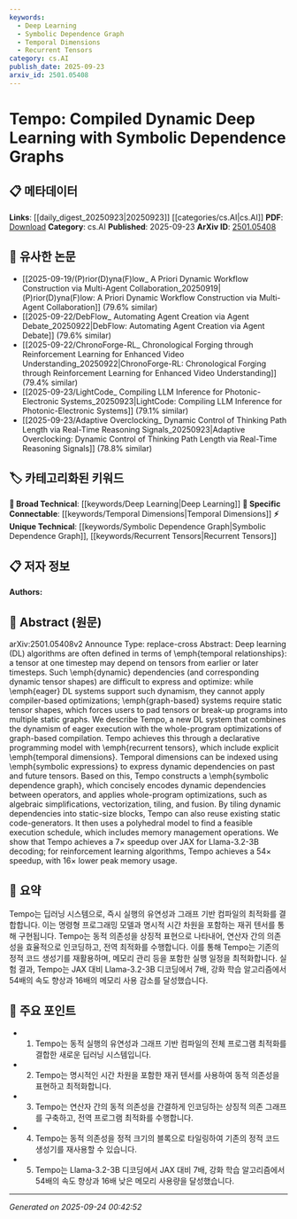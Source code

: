 ```yaml
---
keywords:
  - Deep Learning
  - Symbolic Dependence Graph
  - Temporal Dimensions
  - Recurrent Tensors
category: cs.AI
publish_date: 2025-09-23
arxiv_id: 2501.05408
---
```


<!-- KEYWORD_LINKING_METADATA:
{
  "processed_timestamp": "2025-09-24T00:42:52.799262",
  "vocabulary_version": "1.0",
  "selected_keywords": [
    "Deep Learning",
    "Symbolic Dependence Graph",
    "Temporal Dimensions",
    "Recurrent Tensors"
  ],
  "rejected_keywords": [],
  "similarity_scores": {
    "Deep Learning": 0.85,
    "Symbolic Dependence Graph": 0.8,
    "Temporal Dimensions": 0.78,
    "Recurrent Tensors": 0.77
  },
  "extraction_method": "AI_prompt_based",
  "budget_applied": true,
  "candidates_json": {
    "candidates": [
      {
        "surface": "Deep Learning",
        "canonical": "Deep Learning",
        "aliases": [
          "DL"
        ],
        "category": "broad_technical",
        "rationale": "Deep Learning is a foundational concept that connects various aspects of the paper's methodology.",
        "novelty_score": 0.3,
        "connectivity_score": 0.9,
        "specificity_score": 0.5,
        "link_intent_score": 0.85
      },
      {
        "surface": "symbolic dependence graph",
        "canonical": "Symbolic Dependence Graph",
        "aliases": [
          "SDG"
        ],
        "category": "unique_technical",
        "rationale": "The symbolic dependence graph is a unique technical concept introduced in the paper that underpins its novel approach.",
        "novelty_score": 0.75,
        "connectivity_score": 0.65,
        "specificity_score": 0.85,
        "link_intent_score": 0.8
      },
      {
        "surface": "temporal dimensions",
        "canonical": "Temporal Dimensions",
        "aliases": [
          "time dimensions"
        ],
        "category": "specific_connectable",
        "rationale": "Temporal dimensions are crucial for understanding dynamic dependencies in the proposed system.",
        "novelty_score": 0.55,
        "connectivity_score": 0.7,
        "specificity_score": 0.8,
        "link_intent_score": 0.78
      },
      {
        "surface": "recurrent tensors",
        "canonical": "Recurrent Tensors",
        "aliases": [
          "recurrent tensor structures"
        ],
        "category": "unique_technical",
        "rationale": "Recurrent tensors are a novel concept in the paper that enable dynamic execution.",
        "novelty_score": 0.7,
        "connectivity_score": 0.6,
        "specificity_score": 0.82,
        "link_intent_score": 0.77
      }
    ],
    "ban_list_suggestions": [
      "eager execution",
      "graph-based systems",
      "whole-program optimizations"
    ]
  },
  "decisions": [
    {
      "candidate_surface": "Deep Learning",
      "resolved_canonical": "Deep Learning",
      "decision": "linked",
      "scores": {
        "novelty": 0.3,
        "connectivity": 0.9,
        "specificity": 0.5,
        "link_intent": 0.85
      }
    },
    {
      "candidate_surface": "symbolic dependence graph",
      "resolved_canonical": "Symbolic Dependence Graph",
      "decision": "linked",
      "scores": {
        "novelty": 0.75,
        "connectivity": 0.65,
        "specificity": 0.85,
        "link_intent": 0.8
      }
    },
    {
      "candidate_surface": "temporal dimensions",
      "resolved_canonical": "Temporal Dimensions",
      "decision": "linked",
      "scores": {
        "novelty": 0.55,
        "connectivity": 0.7,
        "specificity": 0.8,
        "link_intent": 0.78
      }
    },
    {
      "candidate_surface": "recurrent tensors",
      "resolved_canonical": "Recurrent Tensors",
      "decision": "linked",
      "scores": {
        "novelty": 0.7,
        "connectivity": 0.6,
        "specificity": 0.82,
        "link_intent": 0.77
      }
    }
  ]
}
-->

# Tempo: Compiled Dynamic Deep Learning with Symbolic Dependence Graphs

## 📋 메타데이터

**Links**: [[daily_digest_20250923|20250923]] [[categories/cs.AI|cs.AI]]
**PDF**: [Download](https://arxiv.org/pdf/2501.05408.pdf)
**Category**: cs.AI
**Published**: 2025-09-23
**ArXiv ID**: [2501.05408](https://arxiv.org/abs/2501.05408)

## 🔗 유사한 논문
- [[2025-09-19/(P)rior(D)yna(F)low_ A Priori Dynamic Workflow Construction via Multi-Agent Collaboration_20250919|(P)rior(D)yna(F)low: A Priori Dynamic Workflow Construction via Multi-Agent Collaboration]] (79.6% similar)
- [[2025-09-22/DebFlow_ Automating Agent Creation via Agent Debate_20250922|DebFlow: Automating Agent Creation via Agent Debate]] (79.6% similar)
- [[2025-09-22/ChronoForge-RL_ Chronological Forging through Reinforcement Learning for Enhanced Video Understanding_20250922|ChronoForge-RL: Chronological Forging through Reinforcement Learning for Enhanced Video Understanding]] (79.4% similar)
- [[2025-09-23/LightCode_ Compiling LLM Inference for Photonic-Electronic Systems_20250923|LightCode: Compiling LLM Inference for Photonic-Electronic Systems]] (79.1% similar)
- [[2025-09-23/Adaptive Overclocking_ Dynamic Control of Thinking Path Length via Real-Time Reasoning Signals_20250923|Adaptive Overclocking: Dynamic Control of Thinking Path Length via Real-Time Reasoning Signals]] (78.8% similar)

## 🏷️ 카테고리화된 키워드
**🧠 Broad Technical**: [[keywords/Deep Learning|Deep Learning]]
**🔗 Specific Connectable**: [[keywords/Temporal Dimensions|Temporal Dimensions]]
**⚡ Unique Technical**: [[keywords/Symbolic Dependence Graph|Symbolic Dependence Graph]], [[keywords/Recurrent Tensors|Recurrent Tensors]]

## 📋 저자 정보

**Authors:** 

## 📄 Abstract (원문)

arXiv:2501.05408v2 Announce Type: replace-cross 
Abstract: Deep learning (DL) algorithms are often defined in terms of \emph{temporal relationships}: a tensor at one timestep may depend on tensors from earlier or later timesteps. Such \emph{dynamic} dependencies (and corresponding dynamic tensor shapes) are difficult to express and optimize: while \emph{eager} DL systems support such dynamism, they cannot apply compiler-based optimizations; \emph{graph-based} systems require static tensor shapes, which forces users to pad tensors or break-up programs into multiple static graphs.
  We describe Tempo, a new DL system that combines the dynamism of eager execution with the whole-program optimizations of graph-based compilation. Tempo achieves this through a declarative programming model with \emph{recurrent tensors}, which include explicit \emph{temporal dimensions}. Temporal dimensions can be indexed using \emph{symbolic expressions} to express dynamic dependencies on past and future tensors. Based on this, Tempo constructs a \emph{symbolic dependence graph}, which concisely encodes dynamic dependencies between operators, and applies whole-program optimizations, such as algebraic simplifications, vectorization, tiling, and fusion. By tiling dynamic dependencies into static-size blocks, Tempo can also reuse existing static code-generators. It then uses a polyhedral model to find a feasible execution schedule, which includes memory management operations. We show that Tempo achieves a 7$\times$ speedup over JAX for Llama-3.2-3B decoding; for reinforcement learning algorithms, Tempo achieves a 54$\times$ speedup, with 16$\times$ lower peak memory usage.

## 📝 요약

Tempo는 딥러닝 시스템으로, 즉시 실행의 유연성과 그래프 기반 컴파일의 최적화를 결합합니다. 이는 명령형 프로그래밍 모델과 명시적 시간 차원을 포함하는 재귀 텐서를 통해 구현됩니다. Tempo는 동적 의존성을 상징적 표현으로 나타내어, 연산자 간의 의존성을 효율적으로 인코딩하고, 전역 최적화를 수행합니다. 이를 통해 Tempo는 기존의 정적 코드 생성기를 재활용하며, 메모리 관리 등을 포함한 실행 일정을 최적화합니다. 실험 결과, Tempo는 JAX 대비 Llama-3.2-3B 디코딩에서 7배, 강화 학습 알고리즘에서 54배의 속도 향상과 16배의 메모리 사용 감소를 달성했습니다.

## 🎯 주요 포인트

- 1. Tempo는 동적 실행의 유연성과 그래프 기반 컴파일의 전체 프로그램 최적화를 결합한 새로운 딥러닝 시스템입니다.
- 2. Tempo는 명시적인 시간 차원을 포함한 재귀 텐서를 사용하여 동적 의존성을 표현하고 최적화합니다.
- 3. Tempo는 연산자 간의 동적 의존성을 간결하게 인코딩하는 상징적 의존 그래프를 구축하고, 전역 프로그램 최적화를 수행합니다.
- 4. Tempo는 동적 의존성을 정적 크기의 블록으로 타일링하여 기존의 정적 코드 생성기를 재사용할 수 있습니다.
- 5. Tempo는 Llama-3.2-3B 디코딩에서 JAX 대비 7배, 강화 학습 알고리즘에서 54배의 속도 향상과 16배 낮은 메모리 사용량을 달성했습니다.


---

*Generated on 2025-09-24 00:42:52*